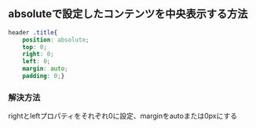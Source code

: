 ## absoluteで設定したコンテンツを中央表示する方法

```css .title
header .title{
    position: absolute;
    top: 0;
    right: 0;
    left: 0;
    margin: auto;
    padding: 0;}

```

### 解決方法

rightとleftプロパティをそれぞれ0に設定、marginをautoまたは0pxにする

